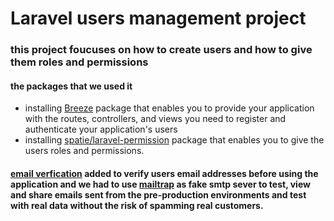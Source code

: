 # Laravel users management project

### this project foucuses on how to create users and how to give them roles and permissions
#### the packages that we used it
- installing [Breeze](https://laravel.com/docs/8.x/starter-kits#laravel-breeze) package that enables you to provide your application with the routes, controllers, and views you need to register and authenticate your application's users
- installing [spatie/laravel-permission](https://spatie.be/docs/laravel-permission/v5/introduction) package that enables you to give the users roles and permissions.
#### [email verfication](https://laravel.com/docs/8.x/verification) added to verify users email addresses before using the application and we had to use [mailtrap](https://mailtrap.io/) as fake smtp sever to test, view and share emails sent from the pre-production environments and test with real data without the risk of spamming real customers.
